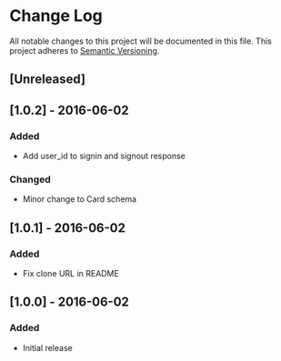 # Change Log
All notable changes to this project will be documented in this file.
This project adheres to [Semantic Versioning](http://semver.org/).

## [Unreleased]

## [1.0.2] - 2016-06-02
### Added
- Add user_id to signin and signout response

### Changed
- Minor change to Card schema

## [1.0.1] - 2016-06-02
### Added
- Fix clone URL in README

## [1.0.0] - 2016-06-02
### Added
- Initial release
